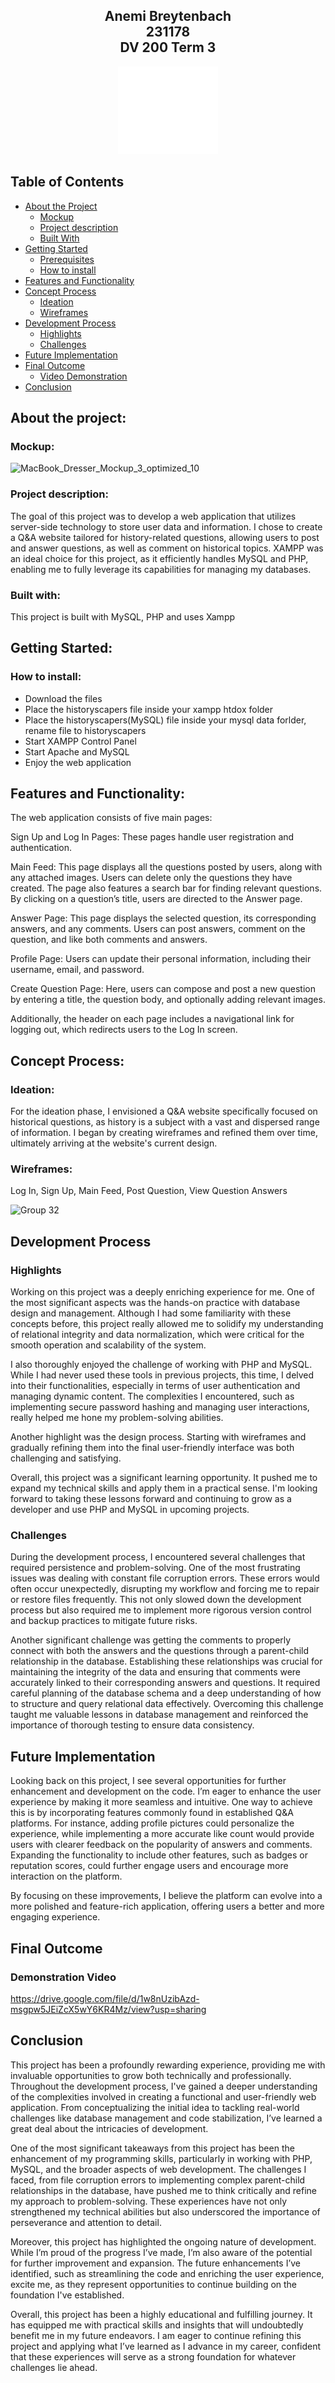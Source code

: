 ## <p align="center" style="text-decoration: none !important;padding:0;margin:0;">Anemi Breytenbach <br> 231178 <br> DV 200 Term 3</p>

<p align="center">
<img src="historyscapers/images/logowhite.png" alt="Logo" width="160" height="140">
</p>

## Table of Contents

* [About the Project](#about-the-project)
  * [Mockup](#mockup)
  * [Project description](#project-description)
  * [Built With](#built-with)
* [Getting Started](#getting-started)
  * [Prerequisites](#prerequisites)
  * [How to install](#how-to-install)
* [Features and Functionality](#features-and-functionality)
* [Concept Process](#concept-process)
   * [Ideation](#ideation)
   * [Wireframes](#wireframes)
* [Development Process](#development-process)
    * [Highlights](#highlights)
    * [Challenges](#challenges)
* [Future Implementation](#future-implementation)
* [Final Outcome](#final-outcome)
    * [Video Demonstration](#demonstration-video)
* [Conclusion](#conclusion)

## About the project:

### Mockup:
![MacBook_Dresser_Mockup_3_optimized_10](https://github.com/user-attachments/assets/69bee4e5-0e4c-462f-9f09-288306bf6622)


### Project description:
The goal of this project was to develop a web application that utilizes server-side technology to store user data and information. I chose to create a Q&A website tailored for history-related questions, allowing users to post and answer questions, as well as comment on historical topics. XAMPP was an ideal choice for this project, as it efficiently handles MySQL and PHP, enabling me to fully leverage its capabilities for managing my databases.

### Built with:
This project is built with MySQL, PHP and uses Xampp

## Getting Started:

### How to install:
* Download the files
* Place the historyscapers file inside your xampp htdox folder
* Place the historyscapers(MySQL) file inside your mysql data forlder, rename file to historyscapers
* Start XAMPP Control Panel
* Start Apache and MySQL
* Enjoy the web application

## Features and Functionality:
The web application consists of five main pages:

Sign Up and Log In Pages: These pages handle user registration and authentication.

Main Feed: This page displays all the questions posted by users, along with any attached images. Users can delete only the questions they have created. The page also features a search bar for finding relevant questions. By clicking on a question’s title, users are directed to the Answer page.

Answer Page: This page displays the selected question, its corresponding answers, and any comments. Users can post answers, comment on the question, and like both comments and answers.

Profile Page: Users can update their personal information, including their username, email, and password.

Create Question Page: Here, users can compose and post a new question by entering a title, the question body, and optionally adding relevant images.

Additionally, the header on each page includes a navigational link for logging out, which redirects users to the Log In screen.


## Concept Process:

### Ideation:
For the ideation phase, I envisioned a Q&A website specifically focused on historical questions, as history is a subject with a vast and dispersed range of information. I began by creating wireframes and refined them over time, ultimately arriving at the website's current design.

### Wireframes:
Log In, Sign Up, Main Feed, Post Question, View Question Answers

![Group 32](https://github.com/user-attachments/assets/6780b456-0121-44d0-86cc-326802b58bb4)


## Development Process

### Highlights
Working on this project was a deeply enriching experience for me. One of the most significant aspects was the hands-on practice with database design and management. Although I had some familiarity with these concepts before, this project really allowed me to solidify my understanding of relational integrity and data normalization, which were critical for the smooth operation and scalability of the system.

I also thoroughly enjoyed the challenge of working with PHP and MySQL. While I had never used these tools in previous projects, this time, I delved into their functionalities, especially in terms of user authentication and managing dynamic content. The complexities I encountered, such as implementing secure password hashing and managing user interactions, really helped me hone my problem-solving abilities.

Another highlight was the design process. Starting with wireframes and gradually refining them into the final user-friendly interface was both challenging and satisfying.

Overall, this project was a significant learning opportunity. It pushed me to expand my technical skills and apply them in a practical sense. I'm looking forward to taking these lessons forward and continuing to grow as a developer and use PHP and MySQL in upcoming projects.



### Challenges
During the development process, I encountered several challenges that required persistence and problem-solving. One of the most frustrating issues was dealing with constant file corruption errors. These errors would often occur unexpectedly, disrupting my workflow and forcing me to repair or restore files frequently. This not only slowed down the development process but also required me to implement more rigorous version control and backup practices to mitigate future risks.

Another significant challenge was getting the comments to properly connect with both the answers and the questions through a parent-child relationship in the database. Establishing these relationships was crucial for maintaining the integrity of the data and ensuring that comments were accurately linked to their corresponding answers and questions. It required careful planning of the database schema and a deep understanding of how to structure and query relational data effectively. Overcoming this challenge taught me valuable lessons in database management and reinforced the importance of thorough testing to ensure data consistency.

## Future Implementation
Looking back on this project, I see several opportunities for further enhancement and development on the code. I’m eager to enhance the user experience by making it more seamless and intuitive. One way to achieve this is by incorporating features commonly found in established Q&A platforms. For instance, adding profile pictures could personalize the experience, while implementing a more accurate like count would provide users with clearer feedback on the popularity of answers and comments. Expanding the functionality to include other features, such as badges or reputation scores, could further engage users and encourage more interaction on the platform.

By focusing on these improvements, I believe the platform can evolve into a more polished and feature-rich application, offering users a better and more engaging experience.

## Final Outcome

### Demonstration Video
https://drive.google.com/file/d/1w8nUzibAzd-msgpw5JEiZcX5wY6KR4Mz/view?usp=sharing


## Conclusion
This project has been a profoundly rewarding experience, providing me with invaluable opportunities to grow both technically and professionally. Throughout the development process, I've gained a deeper understanding of the complexities involved in creating a functional and user-friendly web application. From conceptualizing the initial idea to tackling real-world challenges like database management and code stabilization, I’ve learned a great deal about the intricacies of development.

One of the most significant takeaways from this project has been the enhancement of my programming skills, particularly in working with PHP, MySQL, and the broader aspects of web development. The challenges I faced, from file corruption errors to implementing complex parent-child relationships in the database, have pushed me to think critically and refine my approach to problem-solving. These experiences have not only strengthened my technical abilities but also underscored the importance of perseverance and attention to detail.

Moreover, this project has highlighted the ongoing nature of development. While I’m proud of the progress I’ve made, I’m also aware of the potential for further improvement and expansion. The future enhancements I’ve identified, such as streamlining the code and enriching the user experience, excite me, as they represent opportunities to continue building on the foundation I've established.

Overall, this project has been a highly educational and fulfilling journey. It has equipped me with practical skills and insights that will undoubtedly benefit me in my future endeavors. I am eager to continue refining this project and applying what I’ve learned as I advance in my career, confident that these experiences will serve as a strong foundation for whatever challenges lie ahead.
